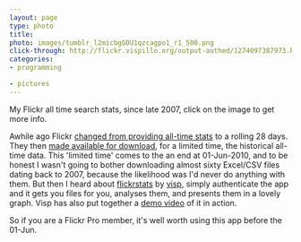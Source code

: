 ```yaml
---
layout: page
type: photo
title: 
photo: images/tumblr_l2micbgGOU1qzcagpo1_r1_500.png
click-through: http://flickr.vispillo.org/output-authed/1274097387973.html
categories: 
- programming

- pictures
---
```

My Flickr all time search stats, since late 2007, click on the image to get more info.

Awhile ago Flickr [changed from providing all-time stats](http://blog.flickr.net/en/2009/03/16/stats-for-today-and-more-yesterdays/) to a rolling 28 days. They then [made available for download](http://blog.flickr.net/en/2010/03/03/historical-referrer-data/), for a limited time, the historical all-time data. This 'limited time' comes to the an end at 01-Jun-2010, and to be honest I wasn't going to bother downloading almost sixty Excel/CSV files dating back to 2007, because the likelihood was I'd never do anything with them. But then I heard about [flickrstats](http://www.flickr.com/services/apps/72157623630152423) by [visp](http://www.flickr.com/services/apps/by/vispillo), simply authenticate the app and it gets you files for you, analyses them, and presents them in a lovely graph. Visp has also put together a [demo video](http://www.flickr.com/photos/vispillo/4611408243/) of it in action.

So if you are a Flickr Pro member, it's well worth using this app before the 01-Jun.
